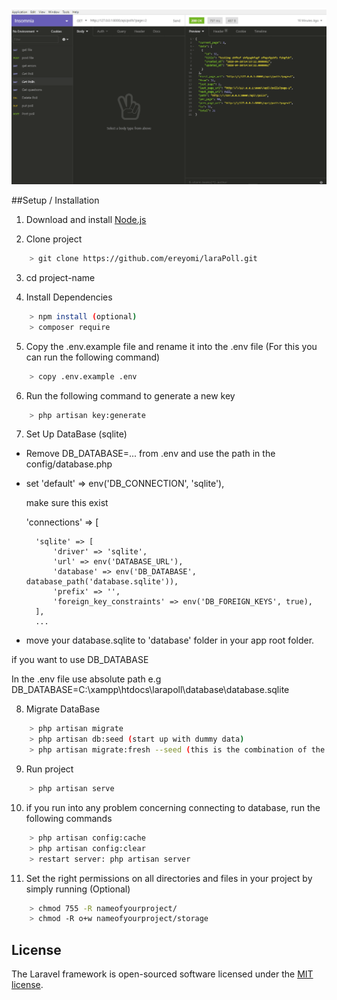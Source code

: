 ![LaraPoll demo](laraPoll.gif)

##Setup / Installation

1. Download and install [Node.js](https://nodejs.org/en/)

2. Clone project

```bash
    > git clone https://github.com/ereyomi/laraPoll.git
```

3. cd project-name

4. Install Dependencies

```bash
    > npm install (optional)
    > composer require
```
5. Copy the .env.example file and rename it into the .env file (For this you can run the following command)

```bash
	> copy .env.example .env
```
6. Run the following command to generate a new key

```bash
	> php artisan key:generate
```
7. Set Up DataBase (sqlite)

- Remove DB_DATABASE=... from .env and use the path in the config/database.php
- set 'default' => env('DB_CONNECTION', 'sqlite'),

	make sure this exist
	
	'connections' => [

        'sqlite' => [
            'driver' => 'sqlite',
            'url' => env('DATABASE_URL'),
            'database' => env('DB_DATABASE', database_path('database.sqlite')),
            'prefix' => '',
            'foreign_key_constraints' => env('DB_FOREIGN_KEYS', true),
        ],
		...
		
- move your database.sqlite to 'database' folder in your app root folder.

if you want to use DB_DATABASE

In the .env file use absolute  path 
e.g
DB_DATABASE=C:\xampp\htdocs\larapoll\database\database.sqlite


8. Migrate DataBase

```bash
	> php artisan migrate
	> php artisan db:seed (start up with dummy data)
	> php artisan migrate:fresh --seed (this is the combination of the above commands)
```
9. Run project

```bash
    > php artisan serve 
```
10. if you run into any problem concerning connecting to database, run the following commands

```bash
	> php artisan config:cache
	> php artisan config:clear
	> restart server: php artisan server
```
11. Set the right permissions on all directories and files in your project by simply running (Optional)

```bash
	> chmod 755 -R nameofyourproject/
	> chmod -R o+w nameofyourproject/storage
```

## License

The Laravel framework is open-sourced software licensed under the [MIT license](https://opensource.org/licenses/MIT).
